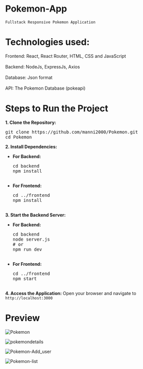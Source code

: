 # Pokemon-App

    Fullstack Responsive Pokemon Application

# Technologies used:
 Frontend: React, React Router, HTML, CSS and JavaScript </br>
<br> Backend: NodeJs, ExpressJs, Axios </br>
<br> Database: Json format </br>
<br> API: The Pokemon Database (pokeapi) </br>

# Steps to Run the Project
<b>1. Clone the Repository:</b><br>
<pre>
git clone https://github.com/manni2000/Pokemon.git
cd Pokemon
</pre>

<b>2. Install Dependencies:</b>   
<ul>
  <li><b>For Backend:</b><br>
    <pre>
cd backend
npm install
    </pre>
  </li>
  <li><b>For Frontend:</b><br>
    <pre>
cd ../frontend
npm install
    </pre>
  </li>
</ul>

<b>3. Start the Backend Server:</b>
<ul>
  <li><b>For Backend:</b><br>
    <pre>
cd backend
node server.js
# or
npm run dev
    </pre>
  </li>
  <li><b>For Frontend:</b><br>
    <pre>
cd ../frontend
npm start
    </pre>
  </li>
</ul>

<b>4. Access the Application:</b>
Open your browser and navigate to `http://localhost:3000`

# Preview
![Pokemon](https://github.com/user-attachments/assets/32510099-412e-4174-83dd-be48cf0957b0)

![pokemondetails](https://github.com/user-attachments/assets/45bd609d-331d-486d-8c0c-932000b87905)

![Pokemon-Add_user](https://github.com/user-attachments/assets/0b62a293-d303-45ec-990c-42d3a9c554b7)

![Pokemon-list](https://github.com/user-attachments/assets/afad82eb-af25-41c7-8855-ebdb2b2386a0)

